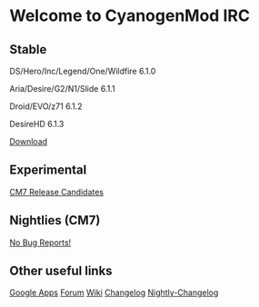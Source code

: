 Welcome to CyanogenMod IRC 
===========

Stable
------------------
DS/Hero/Inc/Legend/One/Wildfire 6.1.0

Aria/Desire/G2/N1/Slide 6.1.1

Droid/EVO/z71 6.1.2

DesireHD 6.1.3

[Download](http://mirror.teamdouche.net/?type=stable)

Experimental
------------------
[CM7 Release Candidates](http://goo.gl/SAcG)

Nightlies (CM7)
------------------
[No Bug Reports!](http://goo.gl/kKxxd)


Other useful links
------------------

[Google Apps](http://goo.gl/kKxxd)
[Forum](http://goo.gl/WpNQ)
[Wiki](http://goo.gl/fUQ4)
[Changelog](http://goo.gl/vCoz)
[Nightly-Changelog](http://twitter.com/#!/cmsrc)



